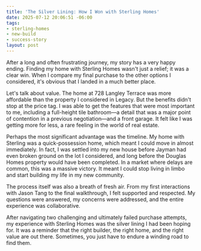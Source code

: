 ```yaml
---
title: 'The Silver Lining: How I Won with Sterling Homes'
date: 2025-07-12 20:06:51 -06:00
tags:
- sterling-homes
- new-build
- success-story
layout: post
---
```


After a long and often frustrating journey, my story has a very happy ending. Finding my home with Sterling Homes wasn't just a relief; it was a clear win. When I compare my final purchase to the other options I considered, it's obvious that I landed in a much better place.

Let's talk about value. The home at 728 Langley Terrace was more affordable than the property I considered in Legacy. But the benefits didn't stop at the price tag. I was able to get the features that were most important to me, including a full-height tile bathroom—a detail that was a major point of contention in a previous negotiation—and a front garage. It felt like I was getting more for less, a rare feeling in the world of real estate.

Perhaps the most significant advantage was the timeline. My home with Sterling was a quick-possession home, which meant I could move in almost immediately. In fact, I was settled into my new house before Jayman had even broken ground on the lot I considered, and long before the Douglas Homes property would have been completed. In a market where delays are common, this was a massive victory. It meant I could stop living in limbo and start building my life in my new community.

The process itself was also a breath of fresh air. From my first interactions with Jason Tang to the final walkthrough, I felt supported and respected. My questions were answered, my concerns were addressed, and the entire experience was collaborative.

After navigating two challenging and ultimately failed purchase attempts, my experience with Sterling Homes was the silver lining I had been hoping for. It was a reminder that the right builder, the right home, and the right value are out there. Sometimes, you just have to endure a winding road to find them.